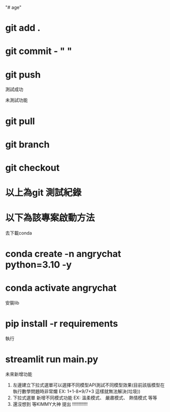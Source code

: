 "# age" 


# git add .
# git commit - " "
# git push

測試成功


未測試功能
# git pull
# git branch
# git checkout

# 以上為git 測試紀錄

# 以下為該專案啟動方法

去下載conda

# conda create -n angrychat python=3.10 -y

# conda activate angrychat

安裝lib

# pip install -r requirements

執行

# streamlit run main.py

未來新增功能

1. 左邊建立下拉式選單可以選擇不同模型API測試不同模型效果(目前該版模型在執行數學問題時非常爛 EX: 1+1-8*9/7+3 這樣就無法解決(垃圾))
2. 下拉式選單 新增不同模式功能 EX: 溫柔模式、 嚴肅模式、 熱情模式 等等 
3.  還沒想到 等KIMMY大神 提出 !!!!!!!!!!!!





 





